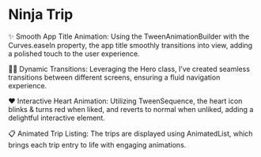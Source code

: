 # Ninja Trip

✨ Smooth App Title Animation: Using the TweenAnimationBuilder with the Curves.easeIn property, the app title smoothly transitions into view, adding a polished touch to the user experience.

🦸‍♂️ Dynamic Transitions: Leveraging the Hero class, I’ve created seamless transitions between different screens, ensuring a fluid navigation experience.

❤️ Interactive Heart Animation: Utilizing TweenSequence, the heart icon blinks & turns red when liked, and reverts to normal when unliked, adding a delightful interactive element.

📋 Animated Trip Listing: The trips are displayed using AnimatedList, which brings each trip entry to life with engaging animations.
